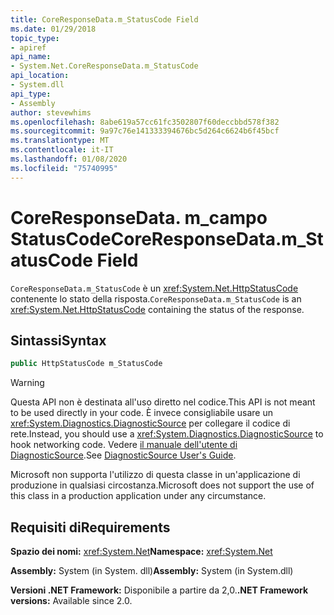 ```yaml
---
title: CoreResponseData.m_StatusCode Field
ms.date: 01/29/2018
topic_type:
- apiref
api_name:
- System.Net.CoreResponseData.m_StatusCode
api_location:
- System.dll
api_type:
- Assembly
author: stevewhims
ms.openlocfilehash: 8abe619a57cc61fc3502807f60deccbbd578f382
ms.sourcegitcommit: 9a97c76e141333394676bc5d264c6624b6f45bcf
ms.translationtype: MT
ms.contentlocale: it-IT
ms.lasthandoff: 01/08/2020
ms.locfileid: "75740995"
---
```

# <a name="coreresponsedatam_statuscode-field"></a><span data-ttu-id="07155-102">CoreResponseData. m\_campo StatusCode</span><span class="sxs-lookup"><span data-stu-id="07155-102">CoreResponseData.m\_StatusCode Field</span></span>

<span data-ttu-id="07155-103">`CoreResponseData.m_StatusCode` è un <xref:System.Net.HttpStatusCode> contenente lo stato della risposta.</span><span class="sxs-lookup"><span data-stu-id="07155-103">`CoreResponseData.m_StatusCode` is an <xref:System.Net.HttpStatusCode> containing the status of the response.</span></span>

## <a name="syntax"></a><span data-ttu-id="07155-104">Sintassi</span><span class="sxs-lookup"><span data-stu-id="07155-104">Syntax</span></span>
  
```csharp
public HttpStatusCode m_StatusCode
```

> [!WARNING]
> <span data-ttu-id="07155-105">Questa API non è destinata all'uso diretto nel codice.</span><span class="sxs-lookup"><span data-stu-id="07155-105">This API is not meant to be used directly in your code.</span></span> <span data-ttu-id="07155-106">È invece consigliabile usare un <xref:System.Diagnostics.DiagnosticSource> per collegare il codice di rete.</span><span class="sxs-lookup"><span data-stu-id="07155-106">Instead, you should use a <xref:System.Diagnostics.DiagnosticSource> to hook networking code.</span></span> <span data-ttu-id="07155-107">Vedere [il manuale dell'utente di DiagnosticSource](https://github.com/dotnet/runtime/blob/master/src/libraries/System.Diagnostics.DiagnosticSource/src/DiagnosticSourceUsersGuide.md).</span><span class="sxs-lookup"><span data-stu-id="07155-107">See [DiagnosticSource User's Guide](https://github.com/dotnet/runtime/blob/master/src/libraries/System.Diagnostics.DiagnosticSource/src/DiagnosticSourceUsersGuide.md).</span></span>
> 
> <span data-ttu-id="07155-108">Microsoft non supporta l'utilizzo di questa classe in un'applicazione di produzione in qualsiasi circostanza.</span><span class="sxs-lookup"><span data-stu-id="07155-108">Microsoft does not support the use of this class in a production application under any circumstance.</span></span>

## <a name="requirements"></a><span data-ttu-id="07155-109">Requisiti di</span><span class="sxs-lookup"><span data-stu-id="07155-109">Requirements</span></span>

<span data-ttu-id="07155-110">**Spazio dei nomi:** <xref:System.Net></span><span class="sxs-lookup"><span data-stu-id="07155-110">**Namespace:** <xref:System.Net></span></span>

<span data-ttu-id="07155-111">**Assembly:** System (in System. dll)</span><span class="sxs-lookup"><span data-stu-id="07155-111">**Assembly:** System (in System.dll)</span></span>

<span data-ttu-id="07155-112">**Versioni .NET Framework:** Disponibile a partire da 2,0.</span><span class="sxs-lookup"><span data-stu-id="07155-112">**.NET Framework versions:** Available since 2.0.</span></span>
